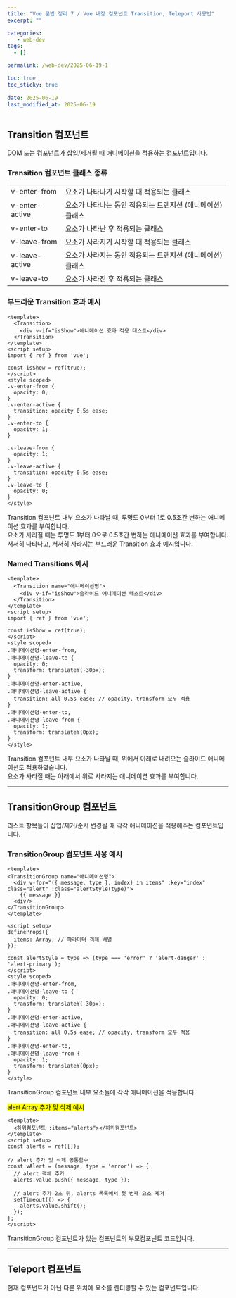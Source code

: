 ```yaml
---
title: "Vue 문법 정리 7 / Vue 내장 컴포넌트 Transition, Teleport 사용법"
excerpt: ""

categories:
   - web-dev
tags:
  - []

permalink: /web-dev/2025-06-19-1

toc: true
toc_sticky: true
 
date: 2025-06-19
last_modified_at: 2025-06-19
---
```


## Transition 컴포넌트
DOM 또는 컴포넌트가 삽입/제거될 때 애니메이션을 적용하는 컴포넌트입니다.

### Transition 컴포넌트 클래스 종류
<table class="table_2_left">
  <tbody>
    <tr>
      <td>v-enter-from</td>
      <td>요소가 나타나기 시작할 때 적용되는 클래스</td>
    </tr>
    <tr>
      <td>v-enter-active</td>
      <td>요소가 나타나는 동안 적용되는 트랜지션 (애니메이션) 클래스</td>
    </tr>
    <tr>
      <td>v-enter-to</td>
      <td>요소가 나타난 후 적용되는 클래스</td>
    </tr>
    <tr>
      <td>v-leave-from</td>
      <td>요소가 사라지기 시작할 때 적용되는 클래스</td>
    </tr>
    <tr>
      <td>v-leave-active</td>
      <td>요소가 사라지는 동안 적용되는 트랜지션 (애니메이션) 클래스</td>
    </tr>
    <tr>
      <td>v-leave-to</td>
      <td>요소가 사라진 후 적용되는 클래스</td>
    </tr>
  </tbody>
</table>

### 부드러운 Transition 효과 예시
```
<template>
  <Transition>
    <div v-if="isShow">애니메이션 효과 적용 테스트</div>
  </Transition>
</template>
<script setup>
import { ref } from 'vue';

const isShow = ref(true);
</script>
<style scoped>
.v-enter-from {
  opacity: 0;
}
.v-enter-active {
  transition: opacity 0.5s ease;
}
.v-enter-to {
  opacity: 1;
}

.v-leave-from {
  opacity: 1;
}
.v-leave-active {
  transition: opacity 0.5s ease;
}
.v-leave-to {
  opacity: 0;
}
</style>
```
Transition 컴포넌트 내부 요소가 나타날 때, 투명도 0부터 1로 0.5초간 변하는 애니메이션 효과를 부여합니다.  
요소가 사라질 때는 투명도 1부터 0으로 0.5초간 변하는 애니메이션 효과를 부여합니다.  
서서히 나타나고, 서서히 사라지는 부드러운 Transition 효과 예시입니다.

### Named Transitions 예시
```
<template>
  <Transition name="애니메이션명">
    <div v-if="isShow">슬라이드 애니메이션 테스트</div>
  </Transition>
</template>
<script setup>
import { ref } from 'vue';

const isShow = ref(true);
</script>
<style scoped>
.애니메이션명-enter-from,
.애니메이션명-leave-to {
  opacity: 0;
  transform: translateY(-30px);
}
.애니메이션명-enter-active,
.애니메이션명-leave-active {
  transition: all 0.5s ease; // opacity, transform 모두 적용
}
.애니메이션명-enter-to,
.애니메이션명-leave-from {
  opacity: 1;
  transform: translateY(0px);
}
</style>
```
Transition 컴포넌트 내부 요소가 나타날 때, 위에서 아래로 내려오는 슬라이드 애니메이션도 적용하였습니다.  
요소가 사라질 때는 아래에서 위로 사라지는 애니메이션 효과를 부여합니다.

---

## TransitionGroup 컴포넌트
리스트 항목들이 삽입/제거/순서 변경될 때 각각 애니메이션을 적용해주는 컴포넌트입니다.

### TransitionGroup 컴포넌트 사용 예시
```
<template>
<TransitionGroup name="애니메이션명">
  <div v-for="({ message, type }, index) in items" :key="index" class="alert" :class="alertStyle(type)">
    {{ message }}
  <div/>
</TransitionGroup>
</template>

<script setup>
defineProps({
  items: Array, // 파라미터 객체 배열
});

const alertStyle = type => (type === 'error' ? 'alert-danger' : 'alert-primary');
</script>
<style scoped>
.애니메이션명-enter-from,
.애니메이션명-leave-to {
  opacity: 0;
  transform: translateY(-30px);
}
.애니메이션명-enter-active,
.애니메이션명-leave-active {
  transition: all 0.5s ease; // opacity, transform 모두 적용
}
.애니메이션명-enter-to,
.애니메이션명-leave-from {
  opacity: 1;
  transform: translateY(0px);
}
</style>
```
TransitionGroup 컴포넌트 내부 요소들에 각각 애니메이션을 적용합니다.

<mark>alert Array 추가 및 삭제 예시</mark>
```
<template>
  <하위컴포넌트 :items="alerts"></하위컴포넌트>
</template>
<script setup>
const alerts = ref([]);

// alert 추가 및 삭제 공통함수
const vAlert = (message, type = 'error') => {
  // alert 객체 추가
  alerts.value.push({ message, type });

  // alert 추가 2초 뒤, alerts 목록에서 첫 번째 요소 제거
  setTimeout(() => {
    alerts.value.shift();
  });
};
</script>
```
TransitionGroup 컴포넌트가 있는 컴포넌트의 부모컴포넌트 코드입니다.

---

## Teleport 컴포넌트
현재 컴포넌트가 아닌 다른 위치에 요소를 렌더링할 수 있는 컴포넌트입니다.
